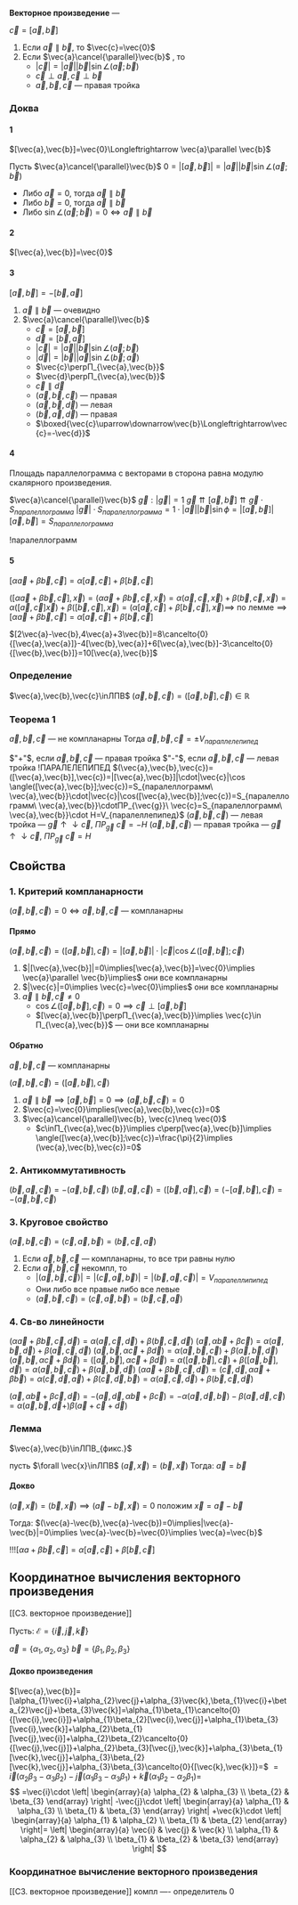 
**Векторное произведение** —

$\vec{c}=[\vec{a},\vec{b}]$

1. Если $\vec{a}\parallel \vec{b}$, то $\vec{c}=\vec{0}$
2. Если $\vec{a}\cancel{\parallel}\vec{b}$ , то
   - $|\vec{c}|=|\vec{a}||\vec{b}|\sin \angle(\vec{a};\vec{b})$
   - $\vec{c}\perp \vec{a}, \vec{c}\perp \vec{b}$
   - $\vec{a},\vec{b},\vec{c}$ — правая тройка
     
### Доква

#### 1
$[\vec{a},\vec{b}]=\vec{0}\Longleftrightarrow \vec{a}\parallel \vec{b}$

 Пусть $\vec{a}\cancel{\parallel}\vec{b}$
 $0=|[\vec{a},\vec{b}]|=|\vec{a}||\vec{b}|\sin \angle(\vec{a};\vec{b})$

- Либо $\vec{a}=0$, тогда $\vec{a}\parallel \vec{b}$
- Либо $\vec{b}=0$, тогда $\vec{a}\parallel \vec{b}$
- Либо $\sin \angle(\vec{a};\vec{b})=0\Longleftrightarrow\vec{a}\parallel \vec{b}$

#### 2
$[\vec{a},\vec{b}]=\vec{0}$

#### 3
$[\vec{a},\vec{b}]=-[\vec{b},\vec{a}]$

1. $\vec{a}\parallel \vec{b}$ — очевидно
2. $\vec{a}\cancel{\parallel}\vec{b}$
	- $\vec{c}=[\vec{a},\vec{b}]$
	- $\vec{d}=[\vec{b},\vec{a}]$
	- $|\vec{c}|=|\vec{a}||\vec{b}|\sin \angle(\vec{a};\vec{b})$
	- $|\vec{d}|=|\vec{b}||{\vec{a}|}\sin \angle(\vec{b};\vec{a})$
	- $\vec{c}\perpП_{\vec{a},\vec{b}}$
	- $\vec{d}\perpП_{\vec{a},\vec{b}}$
	- $\vec{c}\parallel\vec{d}$
	- $(\vec{a},\vec{b},\vec{c})$ — правая
	- $(\vec{a},\vec{b},\vec{d})$ — левая
	- $(\vec{b},\vec{a},\vec{d})$ — правая
	- $\boxed{\vec{c}\uparrow\downarrow\vec{b}\Longleftrightarrow\vec{c}=-\vec{d}}$
	  
#### 4
Площадь параллелограмма с векторами в сторона равна модулю скалярного произведения.

$\vec{a}\cancel{\parallel}\vec{b}$
$\vec{g}:|\vec{g}|=1$
$\vec{g}\upuparrows[\vec{a},\vec{b}]\upuparrows\vec{g}\cdot S_{паралеллограмма}$
$|\vec{g}|\cdot S_{паралеллограмма}=1\cdot|\vec{a}||\vec{b}|\sin \phi = |[\vec{a},\vec{b}]|$
$[\vec{a},\vec{b}]=S_{параллелограмма}$

!паралеллограмм
#### 5
$[\alpha \vec{a}+\beta \vec{b},\vec{c}]=\alpha[\vec{a},\vec{c}]+\beta[\vec{b},\vec{c}]$

$([\alpha \vec{a}+\beta \vec{b},\vec{c}],\vec{x})=(\alpha \vec{a}+\beta \vec{b},\vec{c},\vec{x})=\alpha(\vec{a},\vec{c},\vec{x})+\beta(\vec{b},\vec{c},\vec{x})=\alpha([\vec{a},\vec{c}]\vec{x})+\beta([\vec{b},\vec{c}],\vec{x})=(\alpha[\vec{a},\vec{c}]+\beta[\vec{b},\vec{c}],\vec{x}) \implies$
$\text{по лемме}\implies [\alpha \vec{a}+\beta \vec{b},\vec{c}]=\alpha[\vec{a},\vec{c}]+\beta[\vec{b},\vec{c}]$

$[2\vec{a}-\vec{b},4\vec{a}+3\vec{b}]=8\cancelto{0}{[\vec{a},\vec{a}]}-4[\vec{b},\vec{a}]+6[\vec{a},\vec{b}]-3\cancelto{0}{[\vec{b},\vec{b}]}=10[\vec{a},\vec{b}]$

### Определение

$\vec{a},\vec{b},\vec{c}\inЛПВ$
$(\vec{a},\vec{b},\vec{c})=([\vec{a},\vec{b}],\vec{c})\in \mathbb{R}$

### Теорема 1
$\vec{a},\vec{b},\vec{c}$ — не компланарны
Тогда $\vec{a},\vec{b},\vec{c}=\pm V_{параллелепипед}$

$"+"$, если $\vec{a},\vec{b},\vec{c}$ — правая тройка
$"-"$, если $\vec{a},\vec{b},\vec{c}$ — левая тройка
!ПАРАЛЕЛЕПИПЕД
$(\vec{a},\vec{b},\vec{c})=([\vec{a},\vec{b}],\vec{c})=|[\vec{a},\vec{b}]|\cdot|\vec{c}|\cos \angle([\vec{a},\vec{b}];\vec{c})=S_{паралеллограмм\ \vec{a},\vec{b}}\cdot|\vec{c}|\cos([\vec{a},\vec{b}];\vec{c})=S_{паралеллограмм\ \vec{a},\vec{b}}\cdotПР_{\vec{g}}\ \vec{c}=S_{паралеллограмм\ \vec{a},\vec{b}}\cdot H=V_{паралеллепипед}$
$(\vec{a},\vec{b},\vec{c})$ — левая тройка — $\vec{g}\uparrow\downarrow\vec{c}$, $ПР_{\vec{g}}\ \vec{c}=-H$
$(\vec{a},\vec{b},\vec{c})$ — правая тройка — $\vec{g}\uparrow\downarrow\vec{c}$, $ПР_{\vec{g}}\ \vec{c}=H$

## Свойства

### 1. Критерий компланарности

$(\vec{a},\vec{b},\vec{c})=0\Longleftrightarrow\vec{a},\vec{b},\vec{c}$ — компланарны
#### Прямо


$(\vec{a},\vec{b},\vec{c})=([\vec{a},\vec{b}],\vec{c})=|[\vec{a},\vec{b}]|\cdot |\vec{c}|\cos \angle([\vec{a},\vec{b}];\vec{c})$

1. $|[\vec{a},\vec{b}]|=0\implies[\vec{a},\vec{b}]=\vec{0}\implies \vec{a}\parallel \vec{b}\implies$ они все компланарны
2. $|\vec{c}|=0\implies \vec{c}=\vec{0}\implies$ они все компланарны
3. $\vec{a}\parallel \vec{b},\vec{c}\neq0$
	- $\cos \angle([\vec{a},\vec{b}],\vec{c})=0\implies \vec{c}\perp[\vec{a},\vec{b}]$
	- $[\vec{a},\vec{b}]\perpП_{\vec{a},\vec{b}}\implies \vec{c}\in П_{\vec{a},\vec{b}}$ — они все компланарны

#### Обратно

$\vec{a},\vec{b},\vec{c}$ — компланарны

$(\vec{a},\vec{b},\vec{c})=([\vec{a},\vec{b}],\vec{c})$
1. $\vec{a}\parallel \vec{b}\implies[\vec{a},\vec{b}]=0\implies(\vec{a},\vec{b},\vec{c})=0$
2. $\vec{c}=\vec{0}\implies(\vec{a},\vec{b},\vec{c})=0$
3. $\vec{a}\cancel{\parallel}\vec{b}, \vec{c}\neq \vec{0}$
	- $c\inП_{\vec{a},\vec{b}}\implies c\perp[\vec{a},\vec{b}]\implies \angle([\vec{a},\vec{b}];\vec{c})=\frac{\pi}{2}\implies (\vec{a},\vec{b},\vec{c})=0$

### 2. Антикоммутативность

$(\vec{b},\vec{a},\vec{c})=-(\vec{a},\vec{b},\vec{c})$
$(\vec{b},\vec{a},\vec{c})=([\vec{b},\vec{a}],\vec{c})=(-[\vec{a},\vec{b}],\vec{c})=-(\vec{a},\vec{b},\vec{c})$

### 3. Круговое свойство

$(\vec{a},\vec{b},\vec{c})=(\vec{c},\vec{a},\vec{b})=(\vec{b},\vec{c},\vec{a})$

1. Если $\vec{a},\vec{b},\vec{c}$ — компланарны, то все три равны нулю
2. Если $\vec{a},\vec{b},\vec{c}$ некомпл, то
	- $|(\vec{a},\vec{b},\vec{c})|=|(\vec{c},\vec{a},\vec{b})|=|(\vec{b},\vec{a},\vec{c})|=V_{паралеллипипед}$
	- Они либо все правые либо все левые
	- $(\vec{a},\vec{b},\vec{c})=(\vec{c},\vec{a},\vec{b})=(\vec{b},\vec{c},\vec{a})$

### 4. Св-во линейности

$(\alpha \vec{a}+\beta \vec{b},\vec{c},\vec{d})=\alpha(\vec{a},\vec{c},\vec{d})+\beta(\vec{b},\vec{c},\vec{d})$
$(\vec{a},\alpha \vec{b}+\beta \vec{c})=\alpha(\vec{a},\vec{b},\vec{d})+\beta(\vec{a},\vec{c},\vec{d})$
$(\vec{a},\vec{b},\alpha \vec{c}+\beta \vec{d})=\alpha(\vec{a},\vec{b},\vec{c})+\beta(\vec{a},\vec{b},\vec{d})$
$(\vec{a},\vec{b},\alpha \vec{c}+\beta \vec{d})=([\vec{a},\vec{b}],\alpha \vec{c}+\beta \vec{d})=\alpha([\vec{a},\vec{b}],\vec{c})+\beta([\vec{a},\vec{b}],\vec{d})=\alpha(\vec{a},\vec{b},\vec{c})+\beta(\vec{a},\vec{b},\vec{d})$
$(\alpha \vec{a}+\beta \vec{b},\vec{c},\vec{d})=(\vec{c},\vec{d},\alpha \vec{a}+\beta \vec{b})=\alpha(\vec{c},\vec{d},\vec{a})+\beta(\vec{c},\vec{d},\vec{b})=\alpha(\vec{a},\vec{c},\vec{d})+\beta(\vec{b},\vec{c},\vec{d})$

$(\vec{a},\alpha \vec{b}+\beta \vec{c},\vec{d})=-(\vec{a},\vec{d},\alpha \vec{b}+\beta \vec{c})=-\alpha(\vec{a},\vec{d},\vec{b})-\beta(\vec{a},\vec{d},\vec{c})=\alpha(\vec{a},\vec{b},\vec{d}+)\beta(\vec{a}+\vec{c}+\vec{d})$


### Лемма

$\vec{a},\vec{b}\inЛПВ_{фикс.}$

пусть $\forall \vec{x}\inЛПВ$
$(\vec{a},\vec{x})=(\vec{b},\vec{x})$
Тогда: $\vec{a}=\vec{b}$

#### Докво

$(\vec{a},\vec{x})=(\vec{b},\vec{x})\implies(\vec{a}-\vec{b},\vec{x})=0$ положим $\vec{x}=\vec{a}-\vec{b}$

Тогда: $(\vec{a}-\vec{b},\vec{a}-\vec{b})=0\implies|\vec{a}-\vec{b}|=0\implies \vec{a}-\vec{b}=\vec{0}\implies \vec{a}=\vec{b}$


!!!$[\alpha a+\beta \vec{b},\vec{c}]=\alpha[\vec{a},\vec{c}]+\beta[\vec{b},\vec{c}]$

## Координатное вычисления векторного произведения
[[С3. векторное произведение]]

Пусть:
$\mathcal{E}=\{\vec{i},\vec{j},\vec{k}\}$

$\vec{a}=\{\alpha_{1},\alpha_{2},\alpha_{3}\}$
$\vec{b}=\{\beta_{1},\beta_{2},\beta_{3}\}$


#### Докво произведения

$[\vec{a},\vec{b}]=[\alpha_{1}\vec{i}+\alpha_{2}\vec{j}+\alpha_{3}\vec{k},\beta_{1}\vec{i}+\beta_{2}\vec{j}+\beta_{3}\vec{k}]=\alpha_{1}\beta_{1}\cancelto{0}{[\vec{i},\vec{i}]}+\alpha_{1}\beta_{2}[\vec{i},\vec{j}]+\alpha_{1}\beta_{3}[\vec{i},\vec{k}]+\alpha_{2}\beta_{1}[\vec{j},\vec{i}]+\alpha_{2}\beta_{2}\cancelto{0}{[\vec{j},\vec{j}]}+\alpha_{2}\beta_{3}[\vec{j},\vec{k}]+\alpha_{3}\beta_{1}[\vec{k},\vec{j}]+\alpha_{3}\beta_{2}[\vec{k},\vec{j}]+\alpha_{3}\beta_{3}\cancelto{0}{[\vec{k},\vec{k}]}=$
$=\vec{i}(\alpha_{2}\beta_{3}-\alpha_{3}\beta_{2})-\vec{j}(\alpha_{1}\beta_{3}-\alpha_{3}\beta_{1})+\vec{k}(\alpha_{1}\beta_{2}-\alpha_{2}\beta_{1})=$
$$
=\vec{i}\cdot
\left|
\begin{array}{a}
\alpha_{2} & \alpha_{3} \\
\beta_{2} & \beta_{3}
\end{array}
\right|
-\vec{j}\cdot
\left|
\begin{array}{a}
\alpha_{1} & \alpha_{3} \\
\beta_{1} & \beta_{3}
\end{array}
\right|
+\vec{k}\cdot
\left|
\begin{array}{a}
\alpha_{1} & \alpha_{2} \\
\beta_{1} & \beta_{2}
\end{array}
\right|=
\left|
\begin{array}{a}
\vec{i} & \vec{j} & \vec{k} \\
\alpha_{1} & \alpha_{2} & \alpha_{3} \\
\beta_{1} & \beta_{2} & \beta_{3}
\end{array}
\right|
$$

### Координатное вычисление векторного произведения

[[С3. векторное произведение]]
компл —- определитель 0